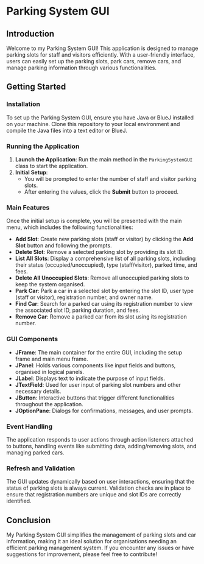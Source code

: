 # Parking System GUI

## Introduction

Welcome to my Parking System GUI! This application is designed to manage parking slots for staff and visitors efficiently. With a user-friendly interface, users can easily set up the parking slots, park cars, remove cars, and manage parking information through various functionalities.

## Getting Started

### Installation

To set up the Parking System GUI, ensure you have Java or BlueJ installed on your machine. Clone this repository to your local environment and compile the Java files into a text editor or BlueJ.

### Running the Application

1. **Launch the Application**: Run the main method in the `ParkingSystemGUI` class to start the application.
2. **Initial Setup**:
   - You will be prompted to enter the number of staff and visitor parking slots.
   - After entering the values, click the **Submit** button to proceed.

### Main Features

Once the initial setup is complete, you will be presented with the main menu, which includes the following functionalities:

- **Add Slot**: Create new parking slots (staff or visitor) by clicking the **Add Slot** button and following the prompts.
- **Delete Slot**: Remove a selected parking slot by providing its slot ID.
- **List All Slots**: Display a comprehensive list of all parking slots, including their status (occupied/unoccupied), type (staff/visitor), parked time, and fees.
- **Delete All Unoccupied Slots**: Remove all unoccupied parking slots to keep the system organised.
- **Park Car**: Park a car in a selected slot by entering the slot ID, user type (staff or visitor), registration number, and owner name.
- **Find Car**: Search for a parked car using its registration number to view the associated slot ID, parking duration, and fees.
- **Remove Car**: Remove a parked car from its slot using its registration number.

### GUI Components

- **JFrame**: The main container for the entire GUI, including the setup frame and main menu frame.
- **JPanel**: Holds various components like input fields and buttons, organised in logical panels.
- **JLabel**: Displays text to indicate the purpose of input fields.
- **JTextField**: Used for user input of parking slot numbers and other necessary details.
- **JButton**: Interactive buttons that trigger different functionalities throughout the application.
- **JOptionPane**: Dialogs for confirmations, messages, and user prompts.

### Event Handling

The application responds to user actions through action listeners attached to buttons, handling events like submitting data, adding/removing slots, and managing parked cars.

### Refresh and Validation

The GUI updates dynamically based on user interactions, ensuring that the status of parking slots is always current. Validation checks are in place to ensure that registration numbers are unique and slot IDs are correctly identified.

## Conclusion

My Parking System GUI simplifies the management of parking slots and car information, making it an ideal solution for organisations needing an efficient parking management system. If you encounter any issues or have suggestions for improvement, please feel free to contribute!
